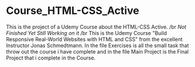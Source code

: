 # Course_HTML-CSS_Active
This is the project of a Udemy Course about the HTML-CSS Active. /br
*Not Finished Yet Still Working on it* /br
This is the Udemy Course  "Build Responsive Real-World Websites with HTML and CSS" 
from the excellent Instructor Jonas Schmedtmann.
In the file Exercises is all the small task that throw out the course i have complete 
and in the file Main Project is the Final Project that i complete in the Course.


